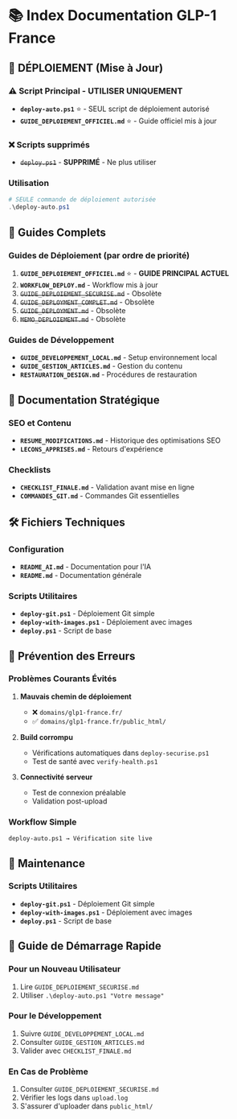 # 📚 Index Documentation GLP-1 France

## 🚀 DÉPLOIEMENT (Mise à Jour)

### ⚠️ Script Principal - UTILISER UNIQUEMENT
- **`deploy-auto.ps1`** ⭐ - SEUL script de déploiement autorisé
- **`GUIDE_DEPLOIEMENT_OFFICIEL.md`** ⭐ - Guide officiel mis à jour

### ❌ Scripts supprimés
- ~~`deploy.ps1`~~ - **SUPPRIMÉ** - Ne plus utiliser

### Utilisation
```powershell
# SEULE commande de déploiement autorisée
.\deploy-auto.ps1
```

## 📖 Guides Complets

### Guides de Déploiement (par ordre de priorité)
1. **`GUIDE_DEPLOIEMENT_OFFICIEL.md`** ⭐ - **GUIDE PRINCIPAL ACTUEL**
2. **`WORKFLOW_DEPLOY.md`** - Workflow mis à jour
3. ~~`GUIDE_DEPLOIEMENT_SECURISE.md`~~ - Obsolète
4. ~~`GUIDE_DEPLOYMENT_COMPLET.md`~~ - Obsolète
5. ~~`GUIDE_DEPLOYMENT.md`~~ - Obsolète
6. ~~`MEMO_DEPLOIEMENT.md`~~ - Obsolète

### Guides de Développement
- **`GUIDE_DEVELOPPEMENT_LOCAL.md`** - Setup environnement local
- **`GUIDE_GESTION_ARTICLES.md`** - Gestion du contenu
- **`RESTAURATION_DESIGN.md`** - Procédures de restauration

## 🎯 Documentation Stratégique

### SEO et Contenu
- **`RESUME_MODIFICATIONS.md`** - Historique des optimisations SEO
- **`LECONS_APPRISES.md`** - Retours d'expérience

### Checklists
- **`CHECKLIST_FINALE.md`** - Validation avant mise en ligne
- **`COMMANDES_GIT.md`** - Commandes Git essentielles

## 🛠️ Fichiers Techniques

### Configuration
- **`README_AI.md`** - Documentation pour l'IA
- **`README.md`** - Documentation générale

### Scripts Utilitaires
- **`deploy-git.ps1`** - Déploiement Git simple
- **`deploy-with-images.ps1`** - Déploiement avec images
- **`deploy.ps1`** - Script de base

## 🚨 Prévention des Erreurs

### Problèmes Courants Évités
1. **Mauvais chemin de déploiement**
   - ❌ `domains/glp1-france.fr/`
   - ✅ `domains/glp1-france.fr/public_html/`

2. **Build corrompu**
   - Vérifications automatiques dans `deploy-securise.ps1`
   - Test de santé avec `verify-health.ps1`

3. **Connectivité serveur**
   - Test de connexion préalable
   - Validation post-upload

### Workflow Simple
```
deploy-auto.ps1 → Vérification site live
```

## 🔧 Maintenance

### Scripts Utilitaires
- **`deploy-git.ps1`** - Déploiement Git simple
- **`deploy-with-images.ps1`** - Déploiement avec images
- **`deploy.ps1`** - Script de base

## 🎯 Guide de Démarrage Rapide

### Pour un Nouveau Utilisateur
1. Lire `GUIDE_DEPLOIEMENT_SECURISE.md`
2. Utiliser `.\deploy-auto.ps1 "Votre message"`

### Pour le Développement
1. Suivre `GUIDE_DEVELOPPEMENT_LOCAL.md`
2. Consulter `GUIDE_GESTION_ARTICLES.md`
3. Valider avec `CHECKLIST_FINALE.md`

### En Cas de Problème
1. Consulter `GUIDE_DEPLOIEMENT_SECURISE.md`
2. Vérifier les logs dans `upload.log`
3. S'assurer d'uploader dans `public_html/`